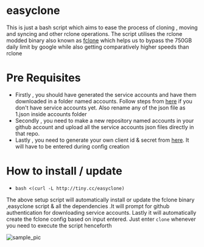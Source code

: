 # easyclone
This is just a bash script which aims to ease the process of cloning , moving and syncing and other rclone operations.
The script utilises the rclone modded binary also known as [fclone](https://github.com/mawaya/rclone) which helps us to bypass the 750GB daily limit by google while also getting comparatively higher speeds than rclone

# Pre Requisites
* Firstly , you should have generated the service accounts and have them downloaded in a folder named accounts. Follow steps from [here](https://github.com/smartass08/Service-Accounts-to-Google-groups/blob/master/README.md) if you don't have service accounts yet. Also rename any of the json file as 1.json inside accounts folder
* Secondly , you need to make a new repository named accounts in your github account and upload all the service accounts json files directly in that repo.
* Lastly , you need to generate your own client id & secret from [here](https://developers.google.com/drive/api/v3/quickstart/python). It will have to be entered during config creation

# How to install / update
* ```bash <(curl -L http://tiny.cc/easyclone)```

The above setup script will automatically install or update the fclone binary ,easyclone script & all the dependencies .It will prompt for github authentication for downloading service accounts. Lastly it will automatically create the fclone config based on input entered. Just enter ```clone``` whenever you need to execute the script henceforth

![sample_pic](https://i.ibb.co/H4qHh1h/Screenshot-20210128-211947-2.jpg)
